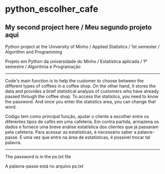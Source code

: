 # python_escolher_cafe
My second project here / Meu segundo projeto aqui
----------------------------------------------------------------
Python project at the University of Minho / Applied Statistics / 1st semester / Algorithm and Programming

Projeto em Python da universidade do Minho / Estatística aplicada / 1º semestre / Algoritmia e Programação

----------------------------------------------------------------

Code's main function is to help the customer to choose between the different types of coffees in a coffee shop.
On the other hand, it stores the data and provides a brief statistical analysis of customers who have already passed through the coffee shop.
To access the statistics, you need to know the password. And once you enter the statistics area, you can change that word.

Código tem como principal função, ajudar o cliente a escolher entre os diferentes tipos de cafés em uma cafeteria.
Em contra partida, armazena os dados e fornece uma breve análise estatística dos clientes que já passaram pela cafeteria.
Para acessar as estatísticas, é necessário saber a palavre-passe. E uma vez que entre na área de estatísticas, é possível trocar tal palavra.

----------------------------------------------------------------

The password is in the ps.txt file 

A palavra-passe está no arquivo ps.txt 

